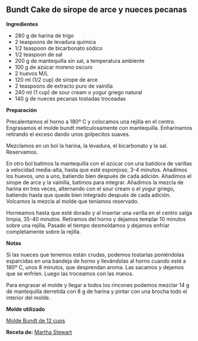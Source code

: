 ## Bundt Cake de sirope de arce y nueces pecanas

**Ingredientes**

- 280 g de harina de trigo
- 2 teaspoons de levadura química
- 1/2 teaspoon de bicarbonato sódico
- 1/2 teaspoon de sal
- 200 g de mantequilla sin sal, a temperatura ambiente
- 100 g de azúcar moreno oscuro
- 2 huevos M/L
- 120 ml (1/2 cup) de sirope de arce
- 2 teaspoons de extracto puro de vainilla
- 240 ml (1 cup) de sour cream o yogur griego natural
- 140 g de nueces pecanas tostadas troceadas

**Preparación**

Precalentamos el horno a 180º C y colocamos una rejilla en el centro. Engrasamos el molde bundt meticulosamente con mantequilla. Enharinamos retirando el exceso dando unos golpecitos suaves.

Mezclamos en un bol la harina, la levadura, el bicarbonato y la sal. Reservamos.

En otro bol batimos la mantequilla con el azúcar con una batidora de varillas a velocidad media-alta, hasta que esté esponjoso, 3-4 minutos. Añadimos los huevos, uno a uno, batiendo bien después de cada adición. Añadimos el sirope de arce y la vainilla, batimos para integrar. Añadimos la mezcla de harina en tres veces, alternando con el sour cream o el yogur griego, batiendo hasta que quede bien integrado después de cada adición. Volcamos la mezcla al molde que teníamos reservado.

Horneamos hasta que esté dorado y al insertar una varilla en el centro salga limpia, 35-40 minutos. Retiramos del horno y dejamos templar 10 minutos sobre una rejilla. Pasado el tiempo desmoldamos y dejamos enfriar completamente sobre la rejilla.

**Notas**

Si las nueces que tenemos están crudas, podemos tostarlas poniéndolas esparcidas en una bandeja de horno y llevándolas al horno cuando esté a 180º C, unos 8 minutos, que desprendan aroma. Las sacamos y dejamos que se enfríen. Luego las troceamos con las manos.

Para engrasar el molde y llegar a todos los rincones podemos mezclar 14 g de mantequilla derretida con 8 g de harina y pintar con una brocha todo el interior del molde. 

**Molde utilizado**

[Molde Bundt de 12 cups](../../moldes-y-utensilios.md)

**Receta de:** [Martha Stewart](https://www.marthastewart.com/318085/maple-bundt-cake#Bundt%20Cake%20Recipes|/274977/bundt-cake-recipes/@center/276954/great-cake-recipes|318085)
